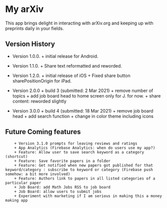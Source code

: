 # My arXiv

This app brings delight in interacting with arXiv.org and keeping up with preprints daily in your fields.

## Version History

-   Version 1.0.0. + initial release for Android.

-   Version 1.1.0. + Share text reformatted and reworded.

-   Version 1.2.0. + initial release of iOS + Fixed share button sharePositionOrigin for iPad.

-   Version 2.0.0 + build 3 (submitted: 2 Mar 2021) + remove number of topics + add job board head to home screen only for J. for now. + share content: reworded slightly

-   Version 3.0.0 + build 4 (submitted: 18 Mar 2021) + remove job board head + add search function + change in color theme including icons

## Future Coming features

        + Version 3.1.0 prompts for leaving reviews and ratings
        + App Analytics (Firebase Analytics: when do users use my app?)
        + Feature: Allow user to save search keyword as a category (shortcut)
        + Feature: Save favorite papers in a folder
        + Feature: Get notified when new papers got published for that keyword/category : subscribe to keyword or category (Firebase push somehow: a bit more involved)
        + Feature: Authors link to papers in all listed categories of a particular paper
        + Job Board: add Math Jobs RSS to job board
        + Job Board: allow users to submit jobs
        + Experiment with marketing if I am serious in making this a money making app
